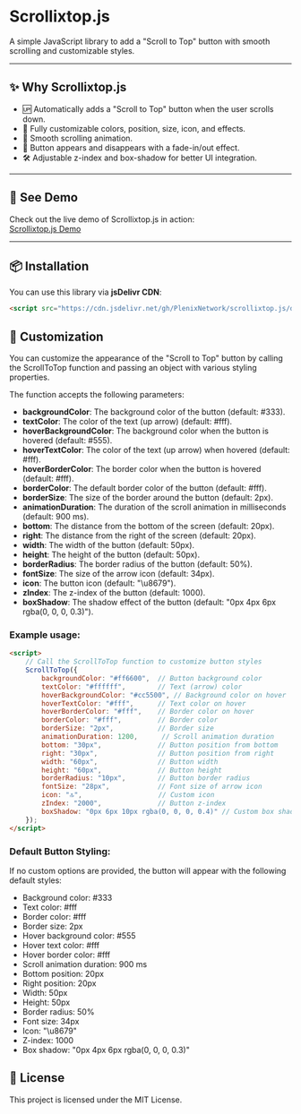 # Scrollixtop.js

A simple JavaScript library to add a "Scroll to Top" button with smooth scrolling and customizable styles.

---

## ✨ Why Scrollixtop.js

- 🆙 Automatically adds a "Scroll to Top" button when the user scrolls down.
- 🎨 Fully customizable colors, position, size, icon, and effects.
- 📜 Smooth scrolling animation.
- 🔄 Button appears and disappears with a fade-in/out effect.
- 🛠 Adjustable z-index and box-shadow for better UI integration.

---

## 👀 See Demo

Check out the live demo of Scrollixtop.js in action:  
[Scrollixtop.js Demo](https://plenixnetwork.github.io/scrollixtop.js/)

---

## 📦 Installation

You can use this library via **jsDelivr CDN**:

```html
<script src="https://cdn.jsdelivr.net/gh/PlenixNetwork/scrollixtop.js/dist/main.js"></script>
```

## 🎨 Customization
You can customize the appearance of the "Scroll to Top" button by calling the ScrollToTop function and passing an object with various styling properties.

The function accepts the following parameters:
- **backgroundColor**: The background color of the button (default: #333).
- **textColor**: The color of the text (up arrow) (default: #fff).
- **hoverBackgroundColor**: The background color when the button is hovered (default: #555).
- **hoverTextColor**: The color of the text (up arrow) when hovered (default: #fff).
- **hoverBorderColor**: The border color when the button is hovered (default: #fff).
- **borderColor**: The default border color of the button (default: #fff).
- **borderSize**: The size of the border around the button (default: 2px).
- **animationDuration**: The duration of the scroll animation in milliseconds (default: 900 ms).
- **bottom**: The distance from the bottom of the screen (default: 20px).
- **right**: The distance from the right of the screen (default: 20px).
- **width**: The width of the button (default: 50px).
- **height**: The height of the button (default: 50px).
- **borderRadius**: The border radius of the button (default: 50%).
- **fontSize**: The size of the arrow icon (default: 34px).
- **icon**: The button icon (default: "\u8679").
- **zIndex**: The z-index of the button (default: 1000).
- **boxShadow**: The shadow effect of the button (default: "0px 4px 6px rgba(0, 0, 0, 0.3)").

### Example usage:
```html
<script>
    // Call the ScrollToTop function to customize button styles
    ScrollToTop({
        backgroundColor: "#ff6600",  // Button background color
        textColor: "#ffffff",        // Text (arrow) color
        hoverBackgroundColor: "#cc5500", // Background color on hover
        hoverTextColor: "#fff",      // Text color on hover
        hoverBorderColor: "#fff",    // Border color on hover
        borderColor: "#fff",         // Border color
        borderSize: "2px",           // Border size
        animationDuration: 1200,      // Scroll animation duration
        bottom: "30px",              // Button position from bottom
        right: "30px",               // Button position from right
        width: "60px",               // Button width
        height: "60px",              // Button height
        borderRadius: "10px",        // Button border radius
        fontSize: "28px",            // Font size of arrow icon
        icon: "🔝",                   // Custom icon
        zIndex: "2000",              // Button z-index
        boxShadow: "0px 6px 10px rgba(0, 0, 0, 0.4)" // Custom box shadow
    });
</script>
```

### Default Button Styling:
If no custom options are provided, the button will appear with the following default styles:
- Background color: #333
- Text color: #fff
- Border color: #fff
- Border size: 2px
- Hover background color: #555
- Hover text color: #fff
- Hover border color: #fff
- Scroll animation duration: 900 ms
- Bottom position: 20px
- Right position: 20px
- Width: 50px
- Height: 50px
- Border radius: 50%
- Font size: 34px
- Icon: "\u8679"
- Z-index: 1000
- Box shadow: "0px 4px 6px rgba(0, 0, 0, 0.3)"

## 📄 License
This project is licensed under the MIT License.
